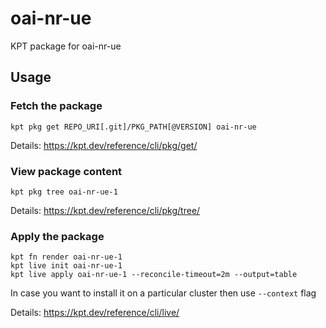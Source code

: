# oai-nr-ue

KPT package for oai-nr-ue

## Usage

### Fetch the package

`kpt pkg get REPO_URI[.git]/PKG_PATH[@VERSION] oai-nr-ue`

Details: https://kpt.dev/reference/cli/pkg/get/

### View package content

`kpt pkg tree oai-nr-ue-1`

Details: https://kpt.dev/reference/cli/pkg/tree/

### Apply the package

```
kpt fn render oai-nr-ue-1
kpt live init oai-nr-ue-1
kpt live apply oai-nr-ue-1 --reconcile-timeout=2m --output=table 
```

In case you want to install it on a particular cluster then use `--context` flag

Details: https://kpt.dev/reference/cli/live/
